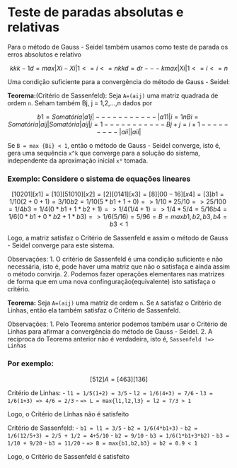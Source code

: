 # Teste de paradas absolutas e relativas

Para o método de Gauss - Seidel também usamos como teste de parada os erros absolutos e relativo

```math
 k         k    k-1
d = max | Xi - Xi |
  1<=i<=n

 k    k
d  = d
 r  ---
         k
    max|Xi|
    1<=i<=n
```

Uma condição suficiente para a convergência do método de Gauss - Seidel:

**Teorema:**(Critério de Sassenfeld): Seja `A=(aij)` uma matriz quadrada de ordem `n`. Seham também Bj, j = 1,2,...,n dados por

```math

b1 = Somatória |a1j|
            -----------
               |a11|


      i=1                     n
Bi = Somatória |aij|        Somatória |aij|
      j=1   -----------Bj +   j=i+1  ---------
               |aii|                  |aii|
```

Se `B = max {Bi} < 1`, então o método de Gauss - Seidel converge, isto é, gera uma sequência `x^k` que converge para a solução do sistema, independente da aproximação inicial `x⁰` tomada.

### Exemplo: Considere o sistema de equações lineares

```math
[10 2 0 1] [x1] = [10]
[5 10 1 0] [x2] = [2]
[0 1 4 1] [x3] = [8]
[0 0 -1 6] [x4] = [3]


b1 = 1/10(2+0+1) = 3/10

b2 = 1/10(5*b1+1+0) => 1/10*25/10 => 25/100 = 1/4

b3 = 1/4(0*b1 + 1*b2 + 1) => 1/4(1/4+1) => 1/4*5/4 = 5/16

b4 = 1/6(0*b1+0*b2+1*b3) => 1/6(5/16) = 5/96

= B = max{b1, b2, b3, b4} = b3 < 1
```

Logo, a matriz satisfaz o Critério de Sassenfeld e assim o método de Gauss - Seidel converge para este sistema.

Observações: 
    1. O critério de Sassenfeld é uma condição suficiente e não necessária, isto é, pode haver uma matriz que não o satisfaça e ainda assim o método convirja.
    2. Podemos fazer operações elementares nas matrizes de forma que em uma nova confinguração(equivalente) isto satisfaça o critério.

**Teorema:** Seja `A=(aij)` uma matriz de ordem `n`. Se `A` satisfaz o Critério de Linhas, então ela também satisfaz o Critério de Sassenfeld.

Observações:
    1. Pelo Teorema anterior podemos também usar o Critério de Linhas para afirmar a convergência do método de Gauss - Seidel.
    2. A recíproca do Teorema anterior não é verdadeira, isto é, `Sassenfeld !=> Linhas`

### Por exemplo:

```math
    [5 1 2]
A = [4 6 3]
    [1 3 6]
```

Critério de Linhas: 
    - `l1 = 1/5(1+2) = 3/5`
    - `l2 = 1/6(4+3) = 7/6`
    - `l3 = 1/6(1+3) => 4/6 = 2/3`
    - `=> L = max{l1,l2,l3} = l2 = 7/3 > 1`

Logo, o Critério de Linhas não é satisfeito

Critério de Sassenfeld: 
    - `b1 = l1 = 3/5`
    - `b2 = 1/6(4*b1+3)`
    - `b2 = 1/6(12/5+3) = 2/5 + 1/2 = 4+5/10`
    - `b2 = 9/10`
    - `b3 = 1/6(1*b1+3*b2)`
    - `b3 = 1/10 + 9/20`
    - `b3 = 11/20`
    - `=> B = max{b1,b2,b3} = b2 = 0.9 < 1`

Logo, o Critério de Sassenfeld é satisfeito

